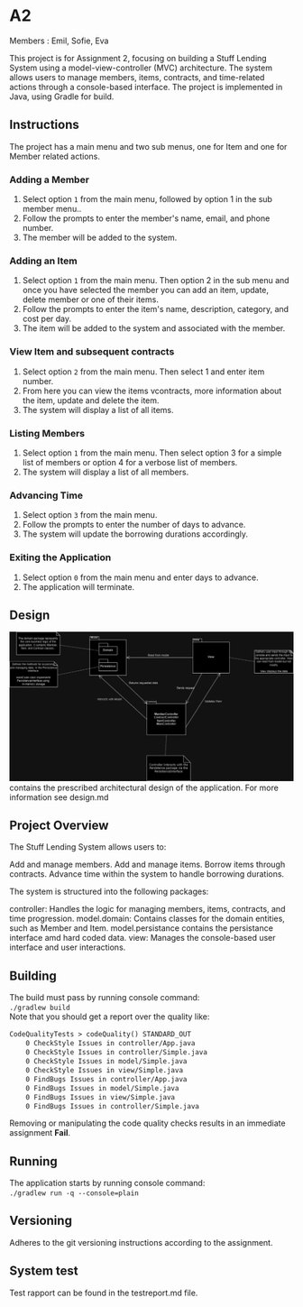# A2
Members : Emil, Sofie, Eva

This project is for Assignment 2, focusing on building a Stuff Lending System using a model-view-controller (MVC) architecture. The system allows users to manage members, items, contracts, and time-related actions through a console-based interface. The project is implemented in Java, using Gradle for build.

## Instructions
The project has a main menu and two sub menus, one for Item and one for Member related actions. 

### Adding a Member
1. Select option `1` from the main menu, followed by option 1 in the sub member menu..
2. Follow the prompts to enter the member's name, email, and phone number.
3. The member will be added to the system.

### Adding an Item
1. Select option `1` from the main menu. Then option 2 in the sub menu and once you have selected the member you can add an item, update, delete member or one of their items.
2. Follow the prompts to enter the item's name, description, category, and cost per day.
3. The item will be added to the system and associated with the member.

### View Item and subsequent contracts
1. Select option `2` from the main menu. Then select 1 and enter item number.
2. From here you can view the items vcontracts, more information about the item, update and delete the item.
3. The system will display a list of all items.

### Listing Members
1. Select option `1` from the main menu. Then select option 3 for a simple list of members or option 4 for a verbose list of members.
2. The system will display a list of all members.

### Advancing Time
1. Select option `3` from the main menu.
2. Follow the prompts to enter the number of days to advance.
3. The system will update the borrowing durations accordingly.

### Exiting the Application
1. Select option `0` from the main menu and enter days to advance.
2. The application will terminate.

## Design
![architecture design](img/Architecture.drawio.png) contains the prescribed architectural design of the application. For more information see design.md

## Project Overview

The Stuff Lending System allows users to:

Add and manage members.
Add and manage items.
Borrow items through contracts.
Advance time within the system to handle borrowing durations.

The system is structured into the following packages:

controller: Handles the logic for managing members, items, contracts, and time progression.
model.domain: Contains classes for the domain entities, such as Member and Item. 
model.persistance contains the persistance interface amd hard coded data.
view: Manages the console-based user interface and user interactions.

## Building
The build must pass by running console command:  
`./gradlew build`  
Note that you should get a report over the quality like:
```
CodeQualityTests > codeQuality() STANDARD_OUT
    0 CheckStyle Issues in controller/App.java
    0 CheckStyle Issues in controller/Simple.java
    0 CheckStyle Issues in model/Simple.java
    0 CheckStyle Issues in view/Simple.java
    0 FindBugs Issues in controller/App.java
    0 FindBugs Issues in model/Simple.java
    0 FindBugs Issues in view/Simple.java
    0 FindBugs Issues in controller/Simple.java
```

Removing or manipulating the code quality checks results in an immediate assignment **Fail**. 

## Running
The application starts by running console command:  
`./gradlew run -q --console=plain`

## Versioning
Adheres to the git versioning instructions according to the assignment.

## System test
Test rapport can be found in the testreport.md file.
